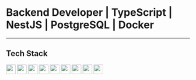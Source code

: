 <h1 align="left">Backend Developer | TypeScript | NestJS | PostgreSQL | Docker</h1>

---

<h2 align="left">Tech Stack</h2>

<div align="left">
  <img src="https://cdn.jsdelivr.net/gh/devicons/devicon/icons/javascript/javascript-original.svg" height="26" />
  <img src="https://cdn.jsdelivr.net/gh/devicons/devicon/icons/typescript/typescript-original.svg" height="26" />
  <img src="https://cdn.jsdelivr.net/gh/devicons/devicon/icons/nodejs/nodejs-original.svg" height="26" />
  <img src="https://cdn.jsdelivr.net/gh/devicons/devicon/icons/nestjs/nestjs-original.svg" height="26" />
  <img src="https://cdn.jsdelivr.net/gh/devicons/devicon/icons/postgresql/postgresql-original.svg" height="26" />
  <img src="https://cdn.jsdelivr.net/gh/devicons/devicon/icons/mongodb/mongodb-original.svg" height="26" />
  <img src="https://cdn.jsdelivr.net/gh/devicons/devicon/icons/redis/redis-original.svg" height="26" />
  <img src="https://cdn.jsdelivr.net/gh/devicons/devicon/icons/docker/docker-original.svg" height="26" />
  <img src="https://cdn.jsdelivr.net/gh/devicons/devicon/icons/kubernetes/kubernetes-plain.svg" height="26" />
</div>

